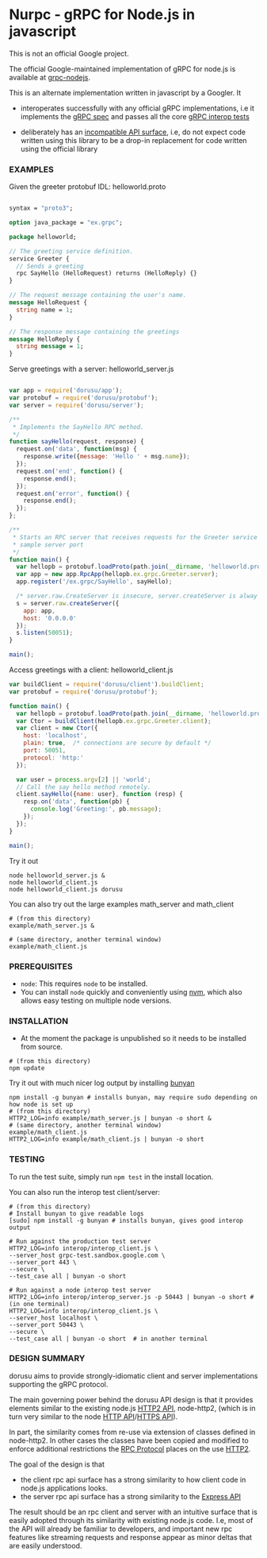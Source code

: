 # Nurpc - gRPC for Node.js in javascript

This is not an official Google project.

The official Google-maintained implementation of gRPC for node.js is available
at [grpc-nodejs](https://github.com/grpc/grpc/tree/master/src/node).

This is an alternate implementation written in javascript by a Googler. It

- interoperates successfully with any official gRPC implementations, i.e it
  implements the
  [gRPC spec](https://github.com/grpc/grpc/blob/master/doc/PROTOCOL-HTTP2.md)
  and passes all the core
  [gRPC interop tests](https://github.com/grpc/grpc/blob/master/doc/interop-test-descriptions.md)

- deliberately has an [incompatible API surface](#design_summary), i.e, do not
  expect code written using this library to be a drop-in replacement for code
  written using the official library


### EXAMPLES

Given the greeter protobuf IDL: helloworld.proto

```protobuf

syntax = "proto3";

option java_package = "ex.grpc";

package helloworld;

// The greeting service definition.
service Greeter {
  // Sends a greeting
  rpc SayHello (HelloRequest) returns (HelloReply) {}
}

// The request message containing the user's name.
message HelloRequest {
  string name = 1;
}

// The response message containing the greetings
message HelloReply {
  string message = 1;
}

```

Serve greetings with a server: helloworld_server.js

```javascript

var app = require('dorusu/app');
var protobuf = require('dorusu/protobuf');
var server = require('dorusu/server');

/**
 * Implements the SayHello RPC method.
 */
function sayHello(request, response) {
  request.on('data', function(msg) {
    response.write({message: 'Hello ' + msg.name});
  });
  request.on('end', function() {
    response.end();
  });
  request.on('error', function() {
    response.end();
  });
};

/**
 * Starts an RPC server that receives requests for the Greeter service at the
 * sample server port
 */
function main() {
  var hellopb = protobuf.loadProto(path.join(__dirname, 'helloworld.proto'));
  var app = new app.RpcApp(hellopb.ex.grpc.Greeter.server);
  app.register('/ex.grpc/SayHello', sayHello);

  /* server.raw.CreateServer is insecure, server.createServer is alway secure */
  s = server.raw.createServer({
    app: app,
    host: '0.0.0.0'
  });
  s.listen(50051);
}

main();

```

Access greetings with a client: helloworld_client.js

```javascript
var buildClient = require('dorusu/client').buildClient;
var protobuf = require('dorusu/protobuf');

function main() {
  var hellopb = protobuf.loadProto(path.join(__dirname, 'helloworld.proto'));
  var Ctor = buildClient(hellopb.ex.grpc.Greeter.client);
  var client = new Ctor({
    host: 'localhost',
    plain: true,  /* connections are secure by default */
    port: 50051,
    protocol: 'http:'
  });

  var user = process.argv[2] || 'world';
  // Call the say hello method remotely.
  client.sayHello({name: user}, function (resp) {
    resp.on('data', function(pb) {
      console.log('Greeting:', pb.message);
    });
  });
}

main();
```

Try it out

```shell
node helloworld_server.js &
node helloworld_client.js
node helloworld_client.js dorusu

```


You can also try out the large examples math_server and math_client
```shell
# (from this directory)
example/math_server.js &

# (same directory, another terminal window)
example/math_client.js

```

### PREREQUISITES
- `node`: This requires `node` to be installed.
- You can install `node` quickly and conveniently using [nvm][], which also allows easy testing on multiple node versions.

### INSTALLATION
- At the moment the package is unpublished so it needs to be installed from source.
```shell
# (from this directory)
npm update

```


Try it out with much nicer log output by installing [bunyan][]
```shell
npm install -g bunyan # installs bunyan, may require sudo depending on how node is set up
# (from this directory)
HTTP2_LOG=info example/math_server.js | bunyan -o short &
# (same directory, another terminal window)
example/math_client.js
HTTP2_LOG=info example/math_client.js | bunyan -o short
```

### TESTING
To run the test suite, simply run `npm test` in the install location.

You can also run the interop test client/server:
```shell
# (from this directory)
# Install bunyan to give readable logs
[sudo] npm install -g bunyan # installs bunyan, gives good interop output

# Run against the production test server
HTTP2_LOG=info interop/interop_client.js \
--server_host grpc-test.sandbox.google.com \
--server_port 443 \
--secure \
--test_case all | bunyan -o short

# Run against a node interop test server
HTTP2_LOG=info interop/interop_server.js -p 50443 | bunyan -o short # (in one terminal)
HTTP2_LOG=info interop/interop_client.js \
--server_host localhost \
--server_port 50443 \
--secure \
--test_case all | bunyan -o short  # in another terminal

```

### DESIGN SUMMARY


dorusu aims to provide strongly-idiomatic client and server implementations supporting the gRPC protocol.

The main governing power behind the dorusu API design is that it provides elements similar to the existing node.js [HTTP2 API][], node-http2, (which is in turn very similar to the node [HTTP API]/[HTTPS API]).

In part, the similarity comes from re-use via extension of classes defined in node-http2.  In other cases the classes have been copied and modified to enforce additional restrictions the [RPC Protocol][] places on the use [HTTP2][].

The goal of the design is that
- the client rpc api surface has a strong similarity to how client code in node.js applications looks.
- the server rpc api surface has a strong similarity to the [Express API][]

The result should be an rpc client and server with an intuitive surface that is easily adopted through its similarity with existing node.js code.
I.e, most of the API will already be familiar to developers, and important new rpc features like streaming requests and response appear as minor deltas that are easily understood.

[HTTP2 API]:https://github.com/molnarg/node-http
[HTTPS API]:http://nodejs.org/api/https.html
[HTTP API]:http://nodejs.org/api/http.html
[RPC protocol]: https://github.com/grpc/grpc-common/blob/master/PROTOCOL-HTTP2.md
[HTTP2]:http://tools.ietf.org/html/draft-ietf-httpbis-http2-16#section-8.1.2.4
[Express API]:http://expressjs.com/4x/api.html
[nvm]: https://github.com/creationix/nvm
[nodejs-legacy]:https://packages.debian.org/sid/nodejs-legacy
[bunyan]:http://trentm.com/talk-bunyan-in-prod/#/
